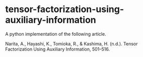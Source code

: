 # tensor-factorization-using-auxiliary-information

A python implementation of the following article.

  Narita, A., Hayashi, K., Tomioka, R., & Kashima, H. (n.d.). Tensor Factorization Using Auxiliary Information, 501–516.

